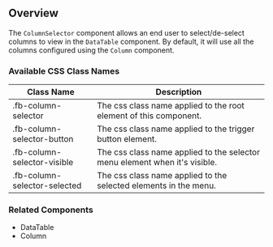 ## Overview

The `ColumnSelector` component allows an end user to select/de-select columns to view in the `DataTable` component. By default, it will use all the columns configured using the `Column` component.

### Available CSS Class Names

| Class Name | Description |
| ---------- | ----------- |
| .fb-column-selector | The css class name applied to the root element of this component. |
| .fb-column-selector-button | The css class name applied to the trigger button element. |
| .fb-column-selector-visible | The css class name applied to the selector menu element when it's visible. |
| .fb-column-selector-selected | The css class name applied to the selected elements in the menu. |

### Related Components

- DataTable
- Column